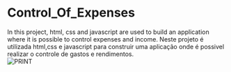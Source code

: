 # Control_Of_Expenses
In this project, html, css and javascript are used to build an application where it is possible to control expenses and income.
Neste projeto é utilizada html,css e javascript para construir uma aplicação onde é possivel realizar o controle de gastos e rendimentos.<br>
![PRINT](https://user-images.githubusercontent.com/65626953/94352348-31e31180-003a-11eb-9bb9-5150ff561f53.png)
